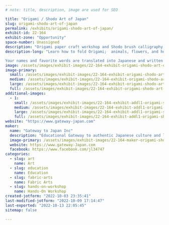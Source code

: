 ```yaml
---
# note: title, description, image are used for SEO

title: "Origami / Shodo Art of Japan"
slug: origami-shodo-art-of-japan
permalink: /exhibits/origami-shodo-art-of-japan/
exhibit-id: 22-164
exhibit-zone: "Opportunity"
space-number: Unassigned
description: "Origami paper craft workshop and Shodo brush calligraphy service to experience popular Japanese art"
description-long: "Learn how to fold Origami;  animals, flowers, and holiday decorations out of paper following step-by-step instructions from experienced Origami artist. All materials are provided. 

Your names and favorite words are translated into Japanese and written in brush calligraphy. Option to be printed on a tote bag on site."
image: /assets/images/exhibit-images/22-164-exhibit-origami-shodo-art-of-japan-9764de46-28dc-4425-b3a1-d17b1e17a22b-large.jpeg
image-primary: 
  small: /assets/images/exhibit-images/22-164-exhibit-origami-shodo-art-of-japan-9764de46-28dc-4425-b3a1-d17b1e17a22b-small.jpeg
  medium: /assets/images/exhibit-images/22-164-exhibit-origami-shodo-art-of-japan-9764de46-28dc-4425-b3a1-d17b1e17a22b-medium.jpeg
  large: /assets/images/exhibit-images/22-164-exhibit-origami-shodo-art-of-japan-9764de46-28dc-4425-b3a1-d17b1e17a22b-large.jpeg
  full: /assets/images/exhibit-images/22-164-exhibit-origami-shodo-art-of-japan-9764de46-28dc-4425-b3a1-d17b1e17a22b-full.jpeg
additional-images: 
  - 1:
    small: /assets/images/exhibit-images/22-164-exhibit-addl1-origami-shodo-art-of-japan-98909938-4bf3-46ab-8a9c-aeff88bf5198-small.jpeg
    medium: /assets/images/exhibit-images/22-164-exhibit-addl1-origami-shodo-art-of-japan-98909938-4bf3-46ab-8a9c-aeff88bf5198-medium.jpeg
    large: /assets/images/exhibit-images/22-164-exhibit-addl1-origami-shodo-art-of-japan-98909938-4bf3-46ab-8a9c-aeff88bf5198-large.jpeg
    full: /assets/images/exhibit-images/22-164-exhibit-addl1-origami-shodo-art-of-japan-98909938-4bf3-46ab-8a9c-aeff88bf5198-full.jpeg
website: "https://www.gateway-japan.com"
maker: 
  name: "Gateway to Japan Inc"
  description: "Educational Gateway to authentic Japanese culture and language est 2006 in Central Florida. We provide language services and hand-on workshop of Japanese art such as Origami paper craft and Shodo brush calligraphy."
  image-primary: /assets/images/exhibit-images/22-164-maker-origami-shodo-art-of-japan-7c9ae614-6cbf-4c3b-b159-bfb398ef5770-medium.jpeg
  website: https://www.gateway-Japan.com
  facebook: https://www.facebook.com/jl34747
categories: 
  - slug: art
    name: Art
  - slug: education
    name: Education
  - slug: fabric-arts
    name: Fabric Arts
  - slug: hands-on-workshop
    name: Hands-On Workshop
created-jotform: "2022-10-03 23:35:41"
last-modified-jotform: "2022-10-09 17:14:47"
last-exported: "2022-10-13 22:05:45"
sitemap: false

---
```

